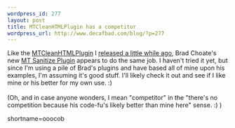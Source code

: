```yaml
--- 
wordpress_id: 277
layout: post
title: MTCleanHTMLPlugin has a competitor
wordpress_url: http://www.decafbad.com/blog/?p=277
---
```

Like the <a href="http://www.decafbad.com/twiki/bin/view/Main/MTCleanHTMLPlugin">MTCleanHTMLPlugin</a> I <a href="http://www.decafbad.com/news_archives/000296.phtml#000296">released a little while ago</a>, Brad Choate's new <a href="http://www.bradchoate.com/past/mtsanitize.php">MT Sanitize Plugin</a> appears to do the same job.  I haven't tried it yet, but since I'm using a pile of Brad's plugins and have based all of mine upon his examples, I'm assuming it's good stuff.  I'll likely check it out and see if I like mine or his better for my own use. :)
<br /><br />
(Oh, and in case anyone wonders, I mean "competitor" in the "there's no competition because his code-fu's likely better than mine here" sense. :) )
<!--more-->
shortname=ooocob
